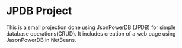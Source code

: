 # JPDB Project
This is a small projection done using JsonPowerDB (JPDB) for simple database operations(CRUD). It includes creation of a web page using JasonPowerDB in NetBeans.
